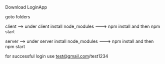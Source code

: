 Download LoginApp

goto folders

client --> under client install node_modules ---> npm install and then npm start

server --> under server install node_modules ---> npm install and then npm start

for successful login use test@gmail.com/test1234